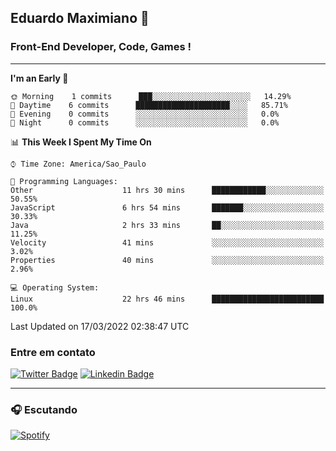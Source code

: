## Eduardo Maximiano 👋

### Front-End Developer, Code, Games !

---

<!--START_SECTION:waka-->
**I'm an Early 🐤** 

```text
🌞 Morning    1 commits      ███░░░░░░░░░░░░░░░░░░░░░░   14.29% 
🌆 Daytime    6 commits      █████████████████████░░░░   85.71% 
🌃 Evening    0 commits      ░░░░░░░░░░░░░░░░░░░░░░░░░   0.0% 
🌙 Night      0 commits      ░░░░░░░░░░░░░░░░░░░░░░░░░   0.0%

```


📊 **This Week I Spent My Time On** 

```text
⌚︎ Time Zone: America/Sao_Paulo

💬 Programming Languages: 
Other                    11 hrs 30 mins      ████████████░░░░░░░░░░░░░   50.55% 
JavaScript               6 hrs 54 mins       ███████░░░░░░░░░░░░░░░░░░   30.33% 
Java                     2 hrs 33 mins       ██░░░░░░░░░░░░░░░░░░░░░░░   11.25% 
Velocity                 41 mins             ░░░░░░░░░░░░░░░░░░░░░░░░░   3.02% 
Properties               40 mins             ░░░░░░░░░░░░░░░░░░░░░░░░░   2.96%

💻 Operating System: 
Linux                    22 hrs 46 mins      █████████████████████████   100.0%

```


 Last Updated on 17/03/2022 02:38:47 UTC
<!--END_SECTION:waka-->

### Entre em contato

[![Twitter Badge](https://img.shields.io/badge/-@edmaxi-1ca0f1?style=flat-square&labelColor=1ca0f1&logo=twitter&logoColor=white&link=https://twitter.com/edmaxi)](https://twitter.com/edmaxi)
[![Linkedin Badge](https://img.shields.io/badge/-Eduardo_Maximiano-0077B5?style=flat-square&logo=Linkedin&logoColor=white&link=https://www.linkedin.com/in/maximiano-eduardo)](https://www.linkedin.com/in/maximiano-eduardo)

---

### 🎧 Escutando
[![Spotify](https://novatorem-sandy.vercel.app/api/spotify)](https://open.spotify.com/user/comgigo)
